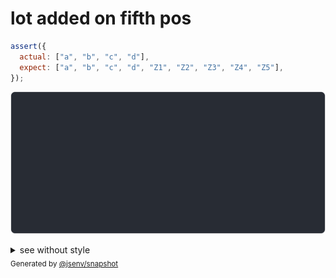 # lot added on fifth pos

```js
assert({
  actual: ["a", "b", "c", "d"],
  expect: ["a", "b", "c", "d", "Z1", "Z2", "Z3", "Z4", "Z5"],
});
```

![img](throw.svg)

<details>
  <summary>see without style</summary>

```console
AssertionError: actual and expect are different

actual: [
  ↑ 2 values ↑
  "c",
  "d",
]
expect: [
  ↑ 3 values ↑
  "d",
  "Z1",
  "Z2",
  ↓ 3 values ↓
]
```

</details>


<sub>
  Generated by <a href="https://github.com/jsenv/core/tree/main/packages/independent/snapshot">@jsenv/snapshot</a>
</sub>